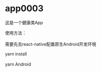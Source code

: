 # app0003
这是一个健康类App<br>  

使用方法：<br>  
需要先去react-native配置原生Android开发环境<br>  

yarn install<br>  
yarn Android
